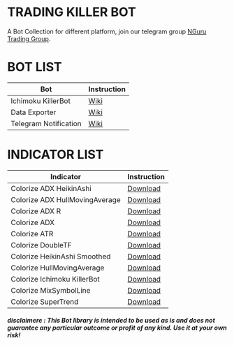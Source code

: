 # TRADING KILLER BOT
A Bot Collection for different platform, join our telegram group [NGuru Trading Group](https://t.me/nGuruTrading).

# BOT LIST
Bot | Instruction 
------------ | -------------
Ichimoku KillerBot | [Wiki](https://github.com/AndreaDev3D/Trading-KillerBot/wiki/Ichimoku-KillerBot)
Data Exporter | [Wiki](https://github.com/AndreaDev3D/Trading-KillerBot/wiki/Data-ExporterBot)
Telegram Notification | [Wiki](https://github.com/AndreaDev3D/Trading-KillerBot/wiki/Telegram-Notification)


# INDICATOR LIST
Indicator | Instruction 
------------ | -------------
Colorize ADX HeikinAshi | [Download]()
Colorize ADX HullMovingAverage | [Download]()
Colorize ADX R | [Download]()
Colorize ADX | [Download]()
Colorize ATR | [Download]()
Colorize DoubleTF | [Download]()
Colorize HeikinAshi Smoothed | [Download]()
Colorize HullMovingAverage | [Download]()
Colorize Ichimoku KillerBot | [Download]()
Colorize MixSymbolLine | [Download]()
Colorize SuperTrend | [Download]()

##### disclaimere : This Bot library is intended to be used as is and does not guarantee any particular outcome or profit of any kind. Use it at your own risk!
